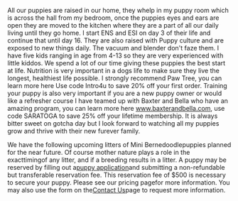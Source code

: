 All our puppies are raised in our home, they whelp in my puppy room which is across the hall from my bedroom, once the puppies eyes and ears are open they are moved to the kitchen where they are a part of all our daily living until they go home. I start ENS and ESI on day 3 of their life and continue that until day 16. They are also raised with Puppy culture and are exposed to new things daily. The vacuum and blender don't faze them. I have five kids ranging in age from 4-13 so they are very experienced with little kiddos. We spend a lot of our time giving these puppies the best start at life. Nutrition is very important in a dogs life to make sure they live the longest, healthiest life possible. I strongly recommend Paw Tree, you can learn more here Use code Intro4u to save 20% off your first order. Training your puppy is also very important if you are a new puppy owner or would like a refresher course I have teamed up with Baxter and Bella who have an amazing program, you can learn more here www.baxterandbella.com, use code SARATOGA to save 25% off your lifetime membership. It is always bitter sweet on gotcha day but I look forward to watching all my puppies grow and thrive with their new furever family.

We have the following upcoming litters of Mini Bernedoodlepuppies planned for the near future. Of course mother nature plays a role in the exacttimingof any litter, and if a breeding results in a litter. A puppy may be reserved by filling out a[puppy application](<>)and submitting a non-refundable but transferable reservation fee. This reservation fee of $500 is necessary to secure your puppy. Please see our pricing pagefor more information. You may also use the form on the[Contact Us](<>)page to request more information.